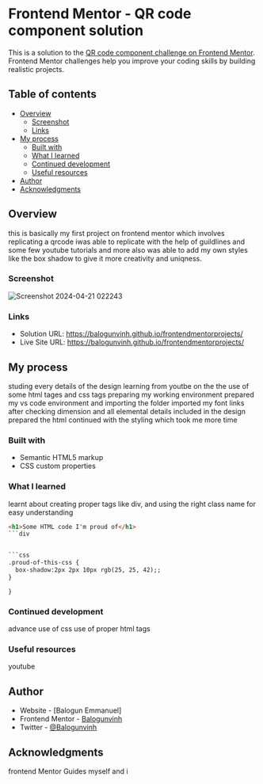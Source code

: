 # Frontend Mentor - QR code component solution

This is a solution to the [QR code component challenge on Frontend Mentor](https://www.frontendmentor.io/challenges/qr-code-component-iux_sIO_H). Frontend Mentor challenges help you improve your coding skills by building realistic projects. 

## Table of contents

- [Overview](#overview)
  - [Screenshot](#screenshot)
  - [Links](#links)
- [My process](#my-process)
  - [Built with](#built-with)
  - [What I learned](#what-i-learned)
  - [Continued development](#continued-development)
  - [Useful resources](#useful-resources)
- [Author](#author)
- [Acknowledgments](#acknowledgments)



## Overview
this is basically my first project on frontend mentor which involves replicating a qrcode
iwas able to replicate with the  help of guildlines and some few youtube tutorials and more also was able to add my own styles like the box shadow to give it more creativity and uniqness.

### Screenshot
![Screenshot 2024-04-21 022243](https://github.com/balogunvinh/frontendmentorprojects/assets/105133779/1f9c03ac-1beb-4617-8349-971297f176f5)


### Links

- Solution URL: https://balogunvinh.github.io/frontendmentorprojects/
- Live Site URL: https://balogunvinh.github.io/frontendmentorprojects/

## My process
studing every details of the design
learning from youtbe on the the use of some html tages and css tags
preparing my working environment
prepared my vs code environment and importing the folder 
imported my font links after checking dimension and all elemental details included in the design
prepared the html
continued with the styling which took me more time 

### Built with

- Semantic HTML5 markup
- CSS custom properties



### What I learned
learnt about creating proper tags like div, and using the right class name for easy understanding

```html
<h1>Some HTML code I'm proud of</h1>
```div


```css
.proud-of-this-css {
  box-shadow:2px 2px 10px rgb(25, 25, 42);;
}
```
```
}
```



### Continued development
advance use of css
use of proper html tags



### Useful resources
youtube



## Author

- Website - [Balogun Emmanuel]
- Frontend Mentor - [Balogunvinh](https://www.frontendmentor.io/profile/Balogunvinh)
- Twitter - [@Balogunvinh](https://www.twitter.com/Balogunvinh)



## Acknowledgments
frontend Mentor Guides
myself and i
